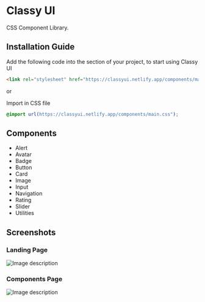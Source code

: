 # Classy UI

CSS Component Library.

## Installation Guide

Add the following code into the section of your project, to start using Classy UI

```html
<link rel="stylesheet" href="https://classyui.netlify.app/components/main.css"/>
```
or

Import in CSS file 
```css
@import url(https://classyui.netlify.app/components/main.css");
```

## Components
- Alert
- Avatar
- Badge
- Button
- Card
- Image
- Input
- Navigation
- Rating
- Slider
- Utilities

## Screenshots

### Landing Page

![Image description](https://dev-to-uploads.s3.amazonaws.com/uploads/articles/gz1bogtgswo831rmmdgm.png)

### Components Page

![Image description](https://dev-to-uploads.s3.amazonaws.com/uploads/articles/cx91v81t94bexggkvset.png)
